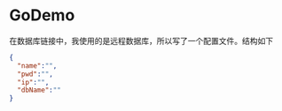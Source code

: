 # GoDemo
在数据库链接中，我使用的是远程数据库，所以写了一个配置文件。结构如下
```json
{
  "name":"",
  "pwd":"",
  "ip":"",
  "dbName":""
}
```